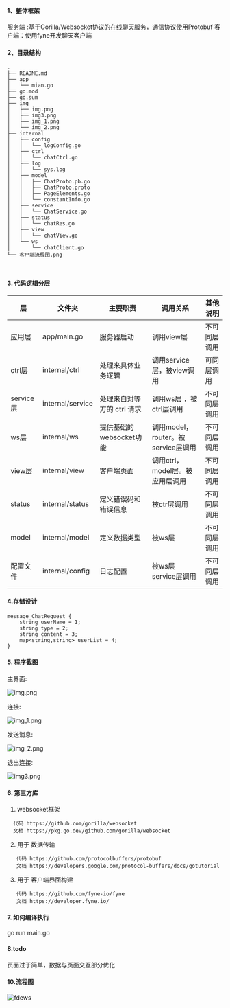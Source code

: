 #### 1、整体框架

服务端 :基于Gorilla/Websocket协议的在线聊天服务，通信协议使用Protobuf
客户端：使用fyne开发聊天客户端

#### 2、目录结构

```
.
├── README.md
├── app
│   └── mian.go
├── go.mod
├── go.sum
├── img
│   ├── img.png
│   ├── img3.png
│   ├── img_1.png
│   └── img_2.png
├── internal
│   ├── config
│   │   └── logConfig.go
│   ├── ctrl
│   │   └── chatCtrl.go
│   ├── log
│   │   └── sys.log
│   ├── model
│   │   ├── ChatProto.pb.go
│   │   ├── ChatProto.proto
│   │   ├── PageElements.go
│   │   └── constantInfo.go
│   ├── service
│   │   └── ChatService.go
│   ├── status
│   │   └── chatRes.go
│   ├── view
│   │   └── chatView.go
│   └── ws
│       └── chatClient.go
└── 客户端流程图.png



```

#### 3. 代码逻辑分层



|层|文件夹|主要职责|调用关系|其他说明|
| ------------ | ------------ | ------------ | ------------ | ------------ |
|应用层 |app/main.go  |服务器启动 |调用view层   |不可同层调用
|ctrl层  |internal/ctrl | 处理来具体业务逻辑| 调用service层，被view调用  |可同层调用
|service层  |internal/service | 处理来自对等方的 ctrl 请求 | 调用ws层 ，被ctrl层调用  |不可同层调用
|ws层 |internal/ws|提供基础的websocket功能 | 调用model，router。被service层调用  |不可同层调用
|view层 |internal/view|客户端页面 | 调用ctrl，model层。被应用层调用  |不可同层调用
| status |internal/status  |定义错误码和错误信息 | 被ctr层调用   |不可同层调用
| model |internal/model  |定义数据类型 | 被ws层   |不可同层调用
| 配置文件 |internal/config  |日志配置 | 被ws层 service层调用   |不可同层调用

#### 4.存储设计

```
message ChatRequest {
    string userName = 1;
    string type = 2;
    string content = 3;
    map<string,string> userList = 4;
}
```

#### 5. 程序截图
主界面:

![img.png](img/img.png)

连接:

![img_1.png](img/img_1.png)

发送消息:

![img_2.png](img/img_2.png)

退出连接:

![img3.png](img/img3.png)
#### 6. 第三方库

1. websocket框架
 ```
   代码 https://github.com/gorilla/websocket
   文档 https://pkg.go.dev/github.com/gorilla/websocket
```

2. 用于 数据传输
```
   代码 https://github.com/protocolbuffers/protobuf
   文档 https://developers.google.com/protocol-buffers/docs/gotutorial
```

3. 用于 客户端界面构建
```
   代码 https://github.com/fyne-io/fyne
   文档 https://developer.fyne.io/
```

#### 7. 如何编译执行

go run main.go

#### 8.todo

页面过于简单，数据与页面交互部分优化


#### 10.流程图
![fdews](客户端流程图.png "流程图")










